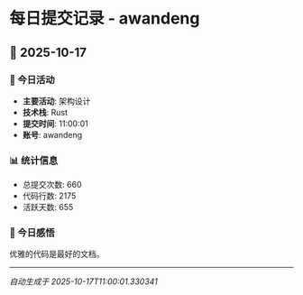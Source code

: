 # 每日提交记录 - awandeng

## 📅 2025-10-17

### 🎯 今日活动
- **主要活动**: 架构设计
- **技术栈**: Rust
- **提交时间**: 11:00:01
- **账号**: awandeng

### 📊 统计信息
- 总提交次数: 660
- 代码行数: 2175
- 活跃天数: 655

### 💭 今日感悟
优雅的代码是最好的文档。

---
*自动生成于 2025-10-17T11:00:01.330341*
